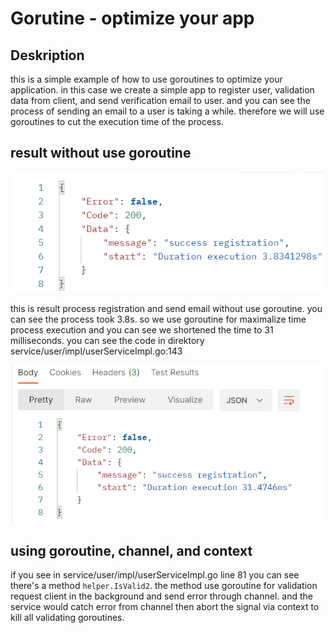 # Gorutine - optimize your app

## Deskription

this is a simple example of how to use goroutines to optimize your application.
in this case we create a simple app to register user, validation data from client, and send verification email to user. and you can see the process of sending an email to a user is taking a while. therefore we will use goroutines to cut the execution time of the process.

## result without use goroutine

![image](./images/time_range_for_register_without_goroutine.png)

this is result process registration and send email without use goroutine. you can see the process took 3.8s.
so we use goroutine for maximalize time process execution and you can see we shortened the time to 31 milliseconds. you can see the code in direktory service/user/impl/userServiceImpl.go:143

![image](./images/time_range_for_register.png)

## using goroutine, channel, and context

if you see in service/user/impl/userServiceImpl.go line 81 you can see there's a method `helper.IsValid2`. the method use goroutine for validation request client in the background and send error through channel. and the service would catch error from channel then abort the signal via context to kill all validating goroutines.
